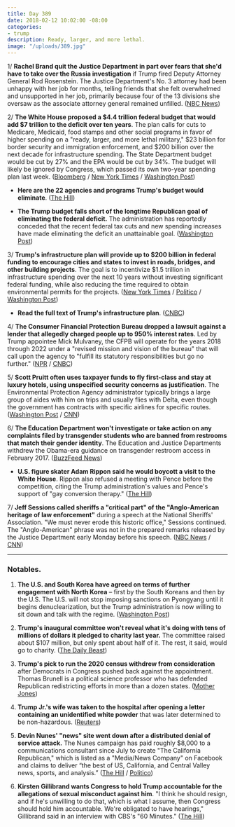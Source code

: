 ```yaml
---
title: Day 389
date: 2018-02-12 10:02:00 -08:00
categories:
- trump
description: Ready, larger, and more lethal.
image: "/uploads/389.jpg"
---
```


1/ **Rachel Brand quit the Justice Department in part over fears that she'd have to take over the Russia investigation** if Trump fired Deputy Attorney General Rod Rosenstein. The Justice Department's No. 3 attorney had been unhappy with her job for months, telling friends that she felt overwhelmed and unsupported in her job, primarily because four of the 13 divisions she oversaw as the associate attorney general remained unfilled. ([NBC News](https://www.nbcnews.com/politics/justice-department/justice-department-official-brand-leaves-partly-over-fear-she-might-n847156))

2/ **The White House proposed a $4.4 trillion federal budget that would add $7 trillion to the deficit over ten years**. The plan calls for cuts to Medicare, Medicaid, food stamps and other social programs in favor of higher spending on a "ready, larger, and more lethal military," $23 billion for border security and immigration enforcement, and $200 billion over the next decade for infrastructure spending. The State Department budget would be cut by 27% and the EPA would be cut by 34%. The budget will likely be ignored by Congress, which passed its own two-year spending plan last week. ([Bloomberg](https://www.bloomberg.com/news/articles/2018-02-12/trump-s-4-4-trillion-budget-boosts-defense-with-more-red-ink) / [New York Times](https://www.nytimes.com/2018/02/12/us/politics/white-house-budget-congress.html) / [Washington Post](https://www.washingtonpost.com/business/economy/white-house-budget-proposes-increase-to-defense-spending-and-cuts-to-safety-net-but-federal-deficit-would-remain/2018/02/12/f2eb00e6-100e-11e8-8ea1-c1d91fcec3fe_story.html))

* **Here are the 22 agencies and programs Trump's budget would eliminate**. ([The Hill](http://thehill.com/homenews/administration/373441-the-federal-programs-trump-proposes-cutting-in-2019-budget))

* **The Trump budget falls short of the longtime Republican goal of eliminating the federal deficit.** The administration has reportedly conceded that the recent federal tax cuts and new spending increases have made eliminating the deficit an unattainable goal. ([Washington Post](https://www.washingtonpost.com/news/business/wp/2018/02/11/in-big-reversal-new-trump-budget-will-give-up-on-longtime-republican-goal-of-eliminating-deficit/?utm_term=.66661fa00ad7))

3/ **Trump's infrastructure plan will provide up to $200 billion in federal funding to encourage cities and states to invest in roads, bridges, and other building projects**. The goal is to incentivize $1.5 trillion in infrastructure spending over the next 10 years without investing significant federal funding, while also reducing the time required to obtain environmental permits for the projects. ([New York Times](https://www.nytimes.com/2018/02/11/us/politics/trumps-infrastructure-plan-modest-federal-incentives-facing-long-odds.html) / [Politico](https://www.politico.com/story/2018/02/11/trump-infrastructure-plan-transportation-trillion-403248) / [Washington Post](https://www.washingtonpost.com/politics/trump-to-unveil-long-awaited-infrastructure-plan-amid-questions-about-how-to-pay-for-it/2018/02/11/68b573cc-0de1-11e8-8890-372e2047c935_story.html))

* **Read the full text of Trump's infrastructure plan**. ([CNBC](https://www.cnbc.com/2018/02/12/read-the-full-text-of-trumps-infrastructure-plan.html))

4/ **The Consumer Financial Protection Bureau dropped a lawsuit against a lender that allegedly charged people up to 950% interest rates**. Led by Trump appointee Mick Mulvaney, the CFPB will operate for the years 2018 through 2022 under a "revised mission and vision of the bureau" that will call upon the agency to "fulfill its statutory responsibilities but go no further." ([NPR](https://www.npr.org/2018/02/12/584980698/trump-administration-to-defang-consumer-protection-watchdog) / [CNBC](https://www.cnbc.com/2018/02/12/trumps-consumer-protection-bureau-reportedly-drops-lawsuit-alleging-predatory-lending.html))

5/ **Scott Pruitt often uses taxpayer funds to fly first-class and stay at luxury hotels, using unspecified security concerns as justification**. The Environmental Protection Agency administrator typically brings a large group of aides with him on trips and usually flies with Delta, even though the government has contracts with specific airlines for specific routes. ([Washington Post](https://www.washingtonpost.com/national/health-science/first-class-travel-distinguishes-scott-pruitts-epa-tenure/2018/02/11/5bb89afc-0b7d-11e8-8b0d-891602206fb7_story.html) / [CNN](https://www.cnn.com/2018/02/12/politics/epa-scott-pruitt-travel/index.html))

6/ **The Education Department won't investigate or take action on any complaints filed by transgender students who are banned from restrooms that match their gender identity**. The Education and Justice Departments withdrew the Obama-era guidance on transgender restroom access in February 2017. ([BuzzFeed News](https://www.buzzfeed.com/dominicholden/edu-dept-trans-student-bathrooms))

* **U.S. figure skater Adam Rippon said he would boycott a visit to the White House**. Rippon also refused a meeting with Pence before the competition, citing the Trump administration's values and Pence's support of "gay conversion therapy." ([The Hill](http://thehill.com/blogs/blog-briefing-room/news/373402-adam-rippon-says-he-would-boycott-white-house-visit))

7/ **Jeff Sessions called sheriffs a "critical part" of the "Anglo-American heritage of law enforcement"** during a speech at the National Sheriffs' Association. "We must never erode this historic office," Sessions continued. The "Anglo-American" phrase was not in the prepared remarks released by the Justice Department early Monday before his speech. ([NBC News](https://www.nbcnews.com/politics/politics-news/jeff-sessions-remarks-anglo-american-heritage-law-enforcement-n847286) / [CNN](https://www.cnn.com/2018/02/12/politics/jeff-sessions-anglo-american-law-enforcement/index.html))

---

### Notables.

1. **The U.S. and South Korea have agreed on terms of further engagement with North Korea** – first by the South Koreans and then by the U.S. The U.S. will not stop imposing sanctions on Pyongyang until it begins denuclearization, but the Trump administration is now willing to sit down and talk with the regime. ([Washington Post](https://www.washingtonpost.com/opinions/global-opinions/pence-the-united-states-is-ready-to-talk-with-north-korea/2018/02/11/b5070ed6-0f33-11e8-9065-e55346f6de81_story.html?utm_term=.e64c4b15809c))

2. **Trump's inaugural committee won't reveal what it's doing with tens of millions of dollars it pledged to charity last year.** The committee raised about $107 million, but only spent about half of it. The rest, it said, would go to charity. ([The Daily Beast](https://www.thedailybeast.com/donald-trumps-inaugural-committee-still-wont-say-what-its-doing-with-its-leftover-money))

3. **Trump's pick to run the 2020 census withdrew from consideration** after Democrats in Congress pushed back against the appointment. Thomas Brunell is a political science professor who has defended Republican redistricting efforts in more than a dozen states. ([Mother Jones](https://www.motherjones.com/politics/2018/02/trumps-controversial-pick-to-run-the-2020-census-withdraws/))

4. **Trump Jr.'s wife was taken to the hospital after opening a letter containing an unidentified white powder** that was later determined to be non-hazardous. ([Reuters](https://www.reuters.com/article/us-usa-trump-powder/trump-jr-s-wife-hospitalized-after-suspicious-powder-scare-police-idUSKBN1FW26I))

5. **Devin Nunes' "news" site went down after a distributed denial of service attack.** The Nunes campaign has paid roughly $8,000 to a communications consultant since July to create "The California Republican," which is listed as a "Media/News Company" on Facebook and claims to deliver “the best of US, California, and Central Valley news, sports, and analysis.” ([The Hill](http://thehill.com/homenews/house/373355-devin-nunes-media-site-down-after-reported-attack-on-server) / [Politico](https://www.politico.com/story/2018/02/11/devin-nunes-alternative-news-site-402097))

6. **Kirsten Gillibrand wants Congress to hold Trump accountable for the allegations of sexual misconduct against him**. "I think he should resign, and if he's unwilling to do that, which is what I assume, then Congress should hold him accountable. We're obligated to have hearings," Gillibrand said in an interview with CBS's "60 Minutes." ([The Hill](http://thehill.com/homenews/senate/373351-gillibrand-congress-should-take-action-if-trump-doesnt-resign))